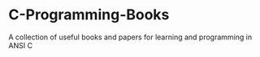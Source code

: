 # C-Programming-Books
A collection of useful books and papers for learning and programming in ANSI C
